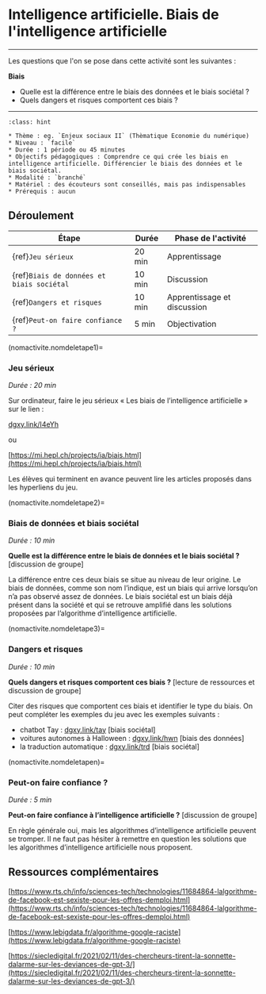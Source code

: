 # Intelligence artificielle. Biais de l'intelligence artificielle

---- 

Les questions que l'on se pose dans cette activité sont les suivantes :

**Biais**
* Quelle est la différence entre le biais des données et le biais sociétal ? 
* Quels dangers et risques comportent ces biais ?


----

```{admonition} Intelligence artificielle. Biais de l'intelligence artificielle
:class: hint

* Thème : eg. `Enjeux sociaux II` (Thèmatique Economie du numérique)
* Niveau : `facile`
* Durée : 1 période ou 45 minutes
* Objectifs pédagogiques : Comprendre ce qui crée les biais en intelligence artificielle. Différencier le biais des données et le biais sociétal.
* Modalité : `branché`
* Matériel : des écouteurs sont conseillés, mais pas indispensables
* Prérequis : aucun

```

## Déroulement


| Étape                                   | Durée  | Phase de l'activité   | 
|---------------------------------------|------ |---------------------|
| {ref}`Jeu sérieux`                    | 20 min  | Apprentissage           |
| {ref}`Biais de données et biais sociétal`  | 10 min  | Discussion |
| {ref}`Dangers et risques`          | 10 min   | Apprentissage et discussion           |
| {ref}`Peut-on faire confiance ?`                       | 5 min   | Objectivation             |



(nomactivite.nomdeletape1)=
### Jeu sérieux 

*Durée : 20 min*

Sur ordinateur, faire le jeu sérieux « Les biais de l’intelligence artificielle » sur le lien :

[dgxy.link/I4eYh](https://dgxy.link/I4eYh)

ou

[https://mi.hepl.ch/projects/ia/biais.html](https://mi.hepl.ch/projects/ia/biais.html)

Les élèves qui terminent en avance peuvent lire les articles proposés dans les hyperliens du jeu.


(nomactivite.nomdeletape2)=
### Biais de données et biais sociétal 

*Durée : 10 min*

**Quelle est la différence entre le biais de données et le biais sociétal ?** [discussion de groupe]

La différence entre ces deux biais se situe au niveau de leur origine.
Le biais de données, comme son nom l’indique, est un biais qui arrive lorsqu’on n’a pas observé assez de données. Le biais sociétal est
un biais déjà présent dans la société et qui se retrouve amplifié
dans les solutions proposées par l’algorithme d’intelligence artificielle.

(nomactivite.nomdeletape3)=
### Dangers et risques

*Durée : 10 min*

**Quels dangers et risques comportent ces biais ?** [lecture de ressources et discussion de groupe]

Citer des risques que comportent ces biais et identifier le type du biais. On peut compléter les exemples du jeu avec les exemples suivants :
- chatbot Tay : [dgxy.link/tay](http://dgxy.link/tay) [biais sociétal]
- voitures autonomes à Halloween : [dgxy.link/hwn](http://dgxy.link/hwn) [biais des données] 
- la traduction automatique : [dgxy.link/trd](http://dgxy.link/trd) [biais sociétal]

(nomactivite.nomdeletapen)=
### Peut-on faire confiance ?

*Durée : 5 min*

**Peut-on faire confiance à l’intelligence artificielle ?** [discussion de groupe]

En règle générale oui, mais les algorithmes d’intelligence artificielle peuvent se tromper. Il ne faut pas hésiter à remettre en question
les solutions que les algorithmes d’intelligence artificielle nous proposent.

## Ressources complémentaires

[https://www.rts.ch/info/sciences-tech/technologies/11684864-lalgorithme-de-facebook-est-sexiste-pour-les-offres-demploi.html](https://www.rts.ch/info/sciences-tech/technologies/11684864-lalgorithme-de-facebook-est-sexiste-pour-les-offres-demploi.html)

[https://www.lebigdata.fr/algorithme-google-raciste](https://www.lebigdata.fr/algorithme-google-raciste)

[https://siecledigital.fr/2021/02/11/des-chercheurs-tirent-la-sonnette-dalarme-sur-les-deviances-de-gpt-3/](https://siecledigital.fr/2021/02/11/des-chercheurs-tirent-la-sonnette-dalarme-sur-les-deviances-de-gpt-3/)
